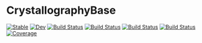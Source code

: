# CrystallographyBase

[![Stable](https://img.shields.io/badge/docs-stable-blue.svg)](https://MineralsCloud.github.io/CrystallographyBase.jl/stable)
[![Dev](https://img.shields.io/badge/docs-dev-blue.svg)](https://MineralsCloud.github.io/CrystallographyBase.jl/dev)
[![Build Status](https://github.com/MineralsCloud/CrystallographyBase.jl/workflows/CI/badge.svg)](https://github.com/MineralsCloud/CrystallographyBase.jl/actions)
[![Build Status](https://ci.appveyor.com/api/projects/status/github/MineralsCloud/CrystallographyBase.jl?svg=true)](https://ci.appveyor.com/project/MineralsCloud/CrystallographyBase-jl)
[![Build Status](https://cloud.drone.io/api/badges/MineralsCloud/CrystallographyBase.jl/status.svg)](https://cloud.drone.io/MineralsCloud/CrystallographyBase.jl)
[![Build Status](https://api.cirrus-ci.com/github/MineralsCloud/CrystallographyBase.jl.svg)](https://cirrus-ci.com/github/MineralsCloud/CrystallographyBase.jl)
[![Coverage](https://codecov.io/gh/MineralsCloud/CrystallographyBase.jl/branch/master/graph/badge.svg)](https://codecov.io/gh/MineralsCloud/CrystallographyBase.jl)
